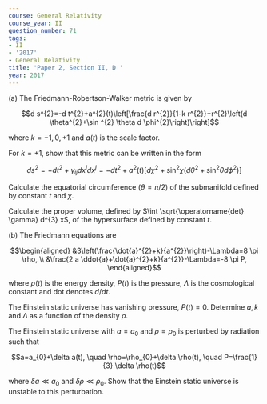 ```yaml
---
course: General Relativity
course_year: II
question_number: 71
tags:
- II
- '2017'
- General Relativity
title: 'Paper 2, Section II, D '
year: 2017
---
```




(a) The Friedmann-Robertson-Walker metric is given by

$$d s^{2}=-d t^{2}+a^{2}(t)\left[\frac{d r^{2}}{1-k r^{2}}+r^{2}\left(d \theta^{2}+\sin ^{2} \theta d \phi^{2}\right)\right]$$

where $k=-1,0,+1$ and $a(t)$ is the scale factor.

For $k=+1$, show that this metric can be written in the form

$$d s^{2}=-d t^{2}+\gamma_{i j} d x^{i} d x^{j}=-d t^{2}+a^{2}(t)\left[d \chi^{2}+\sin ^{2} \chi\left(d \theta^{2}+\sin ^{2} \theta d \phi^{2}\right)\right]$$

Calculate the equatorial circumference $(\theta=\pi / 2)$ of the submanifold defined by constant $t$ and $\chi$.

Calculate the proper volume, defined by $\int \sqrt{\operatorname{det} \gamma} d^{3} x$, of the hypersurface defined by constant $t$.

(b) The Friedmann equations are

$$\begin{aligned}
&3\left(\frac{\dot{a}^{2}+k}{a^{2}}\right)-\Lambda=8 \pi \rho, \\
&\frac{2 a \ddot{a}+\dot{a}^{2}+k}{a^{2}}-\Lambda=-8 \pi P,
\end{aligned}$$

where $\rho(t)$ is the energy density, $P(t)$ is the pressure, $\Lambda$ is the cosmological constant and dot denotes $d / d t$.

The Einstein static universe has vanishing pressure, $P(t)=0$. Determine $a, k$ and $\Lambda$ as a function of the density $\rho$.

The Einstein static universe with $a=a_{0}$ and $\rho=\rho_{0}$ is perturbed by radiation such that

$$a=a_{0}+\delta a(t), \quad \rho=\rho_{0}+\delta \rho(t), \quad P=\frac{1}{3} \delta \rho(t)$$

where $\delta a \ll a_{0}$ and $\delta \rho \ll \rho_{0}$. Show that the Einstein static universe is unstable to this perturbation.